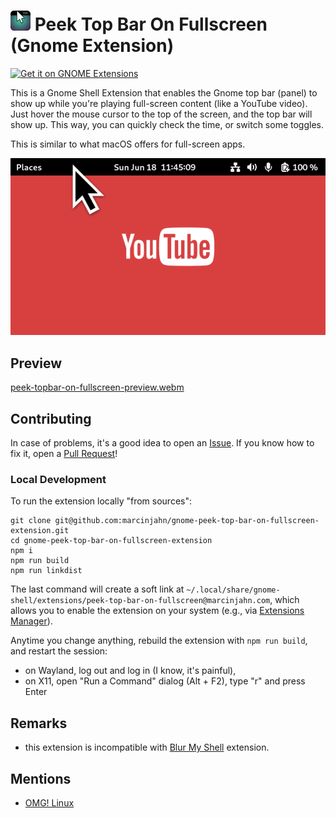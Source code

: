 # <img width="32px" src="./img/icon-128.webp" alt="project icon" /> Peek Top Bar On Fullscreen (Gnome Extension)

<a href="https://extensions.gnome.org/extension/6048/peek-top-bar-on-fullscreen/">
<img src="https://raw.githubusercontent.com/marcinjahn/gnome-peek-top-bar-on-fullscreen-extension/main/img/get-it-on-ego.svg" height="100" alt="Get it on GNOME Extensions"/>
</a>

This is a Gnome Shell Extension that enables the Gnome top bar (panel) to show up
while you're playing full-screen content (like a YouTube video). Just hover the
mouse cursor to the top of the screen, and the top bar will show up. This way,
you can quickly check the time, or switch some toggles.

This is similar to what macOS offers for full-screen apps.

![Project preview](./img/preview.webp)

## Preview

[peek-topbar-on-fullscreen-preview.webm](https://github.com/marcinjahn/gnome-top-bar-on-fullscreen-extension/assets/10273406/91fb0638-8dcd-421f-8be0-a9457c02cbc7)

## Contributing

In case of problems, it's a good idea to open an
[Issue](https://github.com/marcinjahn/gnome-peek-top-bar-on-fullscreen-extension/issues).
If you know how to fix it, open a [Pull
Request](https://github.com/marcinjahn/gnome-peek-top-bar-on-fullscreen-extension/pulls)!

### Local Development

To run the extension locally "from sources":

```
git clone git@github.com:marcinjahn/gnome-peek-top-bar-on-fullscreen-extension.git
cd gnome-peek-top-bar-on-fullscreen-extension
npm i
npm run build
npm run linkdist
```

The last command will create a soft link at
`~/.local/share/gnome-shell/extensions/peek-top-bar-on-fullscreen@marcinjahn.com`,
which allows you to enable the extension on your system (e.g., via [Extensions
Manager](https://flathub.org/apps/com.mattjakeman.ExtensionManager)).

Anytime you change anything, rebuild the extension with `npm run build`, and
restart the session:

- on Wayland, log out and log in (I know, it's painful),
- on X11, open "Run a Command" dialog (Alt + F2), type "r" and press Enter

## Remarks

- this extension is incompatible with [Blur My
  Shell](https://extensions.gnome.org/extension/3193/blur-my-shell/) extension.

## Mentions

- [OMG! Linux](https://www.omglinux.com/show-top-bar-in-fullscreen-on-gnome-shell/)
